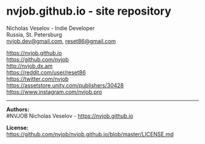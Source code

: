 # nvjob.github.io - site repository
Nicholas Veselov - Indie Developer <br>
Russia, St. Petersburg <br>
nvjob.dev@gmail.com, reset86@gmail.com <br>

https://nvjob.github.io <br>
https://github.com/nvjob <br>
http://nvjob.dx.am <br>
https://reddit.com/user/reset86 <br>
https://twitter.com/nvjob <br>
https://assetstore.unity.com/publishers/30428 <br>
https://www.instagram.com/nvjob.pro

-------------------------------------------------------------------

**Authors:**<br>
#NVJOB Nicholas Veselov - https://nvjob.github.io

**License:**<br>
https://github.com/nvjob/nvjob.github.io/blob/master/LICENSE.md
